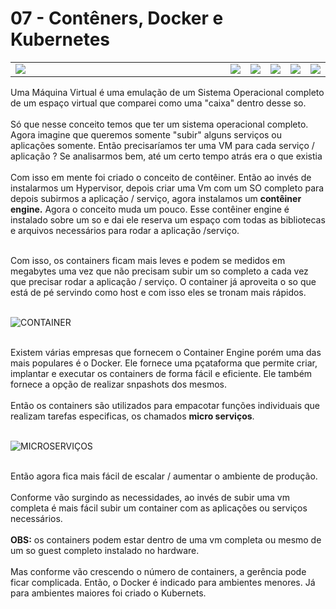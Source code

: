 # 07 - Contêners, Docker e Kubernetes

<table>
     <tr>
          <td width="100%"><img src="Imagens/conatainer_simples.png"></img></td>
          <td width="20%"><img src="Imagens/x.png"></img></td>
          <td width="20%"><img src="Imagens/docker.png"></img></td>
          <td width="200%"><img src="Imagens/x.png"></img></td>
          <td width="20%"><img src="Imagens/kubernets.png"></img></td>
          <td width="200%"><img src="Imagens/x.png"></img></td>
     </tr>
<table>

Uma Máquina Virtual é uma emulação de um Sistema Operacional completo de um espaço virtual que comparei como uma "caixa" dentro desse so. <br></br>
Só que nesse conceito temos que ter um sistema operacional completo. Agora imagine que queremos somente "subir" alguns serviços ou aplicações somente. Então precisaríamos ter uma VM para cada serviço / aplicação ? Se analisarmos bem, até um certo tempo atrás era o que existia <br></br>
Com isso em mente foi criado o conceito de contêiner. Então ao invés de instalarmos um Hypervisor, depois criar uma Vm com um SO completo para depois subirmos a aplicação / serviço, agora instalamos um **contêiner engine.** Agora o conceito muda um pouco. Esse contêiner engine é instalado sobre um so e dai ele reserva um espaço com todas as bibliotecas e arquivos necessários para rodar a aplicação /serviço. <br></br>

Com isso, os containers ficam mais leves e podem se medidos em megabytes uma vez que não precisam subir um so completo a cada vez que precisar rodar a aplicação / serviço. O container já aproveita o so que está de pé servindo como host e com isso eles se tronam mais rápidos. <br></br>

![CONTAINER](Imagens/cointainer.png) <br></br>

Existem várias empresas que fornecem o Container Engine porém uma das mais populares é o Docker. Ele fornece uma pçataforma que permite criar, implantar e executar os containers de forma fácil e eficiente. Ele também fornece a opção de realizar snpashots dos mesmos. <br></br>
Então os containers são utilizados para empacotar funções individuais que realizam tarefas especificas, os chamados **micro serviços**. <br></br>

![MICROSERVIÇOS](Imagens/microservicos.png) <br></br>

Então agora fica mais fácil de escalar / aumentar o ambiente de produção. <br></br>
Conforme vão surgindo as necessidades, ao invés de subir uma vm completa é mais fácil subir um container com as aplicações ou serviços necessários. <br></br>
**OBS:** os containers podem estar dentro de uma vm completa ou mesmo de um so guest completo instalado no hardware. <br></br>
Mas conforme vão crescendo o número de containers, a gerência pode ficar complicada. Então, o Docker é indicado para ambientes menores. Já para ambientes maiores foi criado o Kubernets.